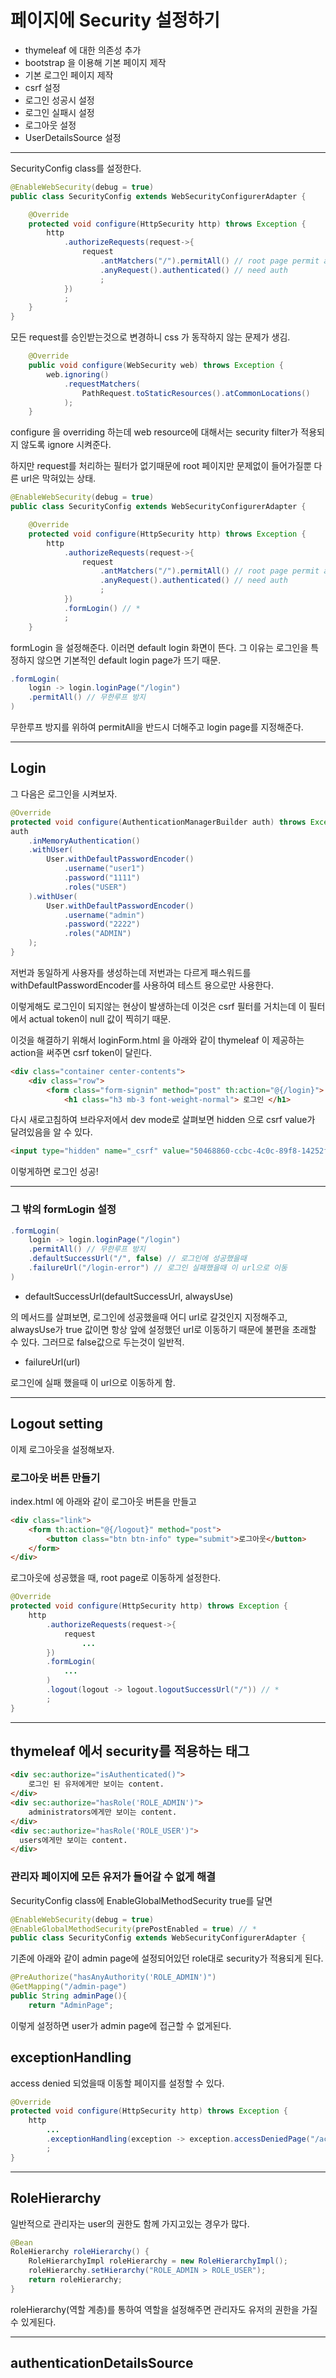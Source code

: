 # 페이지에 Security 설정하기

- thymeleaf 에 대한 의존성 추가
- bootstrap 을 이용해 기본 페이지 제작
- 기본 로그인 페이지 제작
- csrf 설정
- 로그인 성공시 설정
- 로그인 실패시 설정
- 로그아웃 설정
- UserDetailsSource 설정

---

SecurityConfig class를 설정한다.

```java
@EnableWebSecurity(debug = true)
public class SecurityConfig extends WebSecurityConfigurerAdapter {

    @Override
    protected void configure(HttpSecurity http) throws Exception {
        http
            .authorizeRequests(request->{
                request
                    .antMatchers("/").permitAll() // root page permit all
                    .anyRequest().authenticated() // need auth
                    ;
            })
            ;
    }
}
```

모든 request를 승인받는것으로 변경하니 css 가 동작하지 않는 문제가 생김.

```java
    @Override
    public void configure(WebSecurity web) throws Exception {
        web.ignoring()
            .requestMatchers(
                PathRequest.toStaticResources().atCommonLocations()
            );
    }
```

configure 을 overriding 하는데 web resource에 대해서는 security filter가 적용되지 않도록 ignore 시켜준다.

하지만 request를 처리하는 필터가 없기때문에 root 페이지만 문제없이 들어가질뿐 다른 url은 막혀있는 상태.

```java
@EnableWebSecurity(debug = true)
public class SecurityConfig extends WebSecurityConfigurerAdapter {

    @Override
    protected void configure(HttpSecurity http) throws Exception {
        http
            .authorizeRequests(request->{
                request
                    .antMatchers("/").permitAll() // root page permit all
                    .anyRequest().authenticated() // need auth
                    ;
            })
            .formLogin() // *
            ;
    }
```

formLogin 을 설정해준다. 이러면 default login 화면이 뜬다. 그 이유는 로그인을 특정하지 않으면 기본적인 default login page가 뜨기 때문.

```java
.formLogin(
    login -> login.loginPage("/login")
    .permitAll() // 무한루프 방지
)
```

무한루프 방지를 위하여 permitAll을 반드시 더해주고 login page를 지정해준다.

---

## **Login**

그 다음은 로그인을 시켜보자.

```java
@Override
protected void configure(AuthenticationManagerBuilder auth) throws Exception {
auth
    .inMemoryAuthentication()
    .withUser(
        User.withDefaultPasswordEncoder()
            .username("user1")
            .password("1111")
            .roles("USER")
    ).withUser(
        User.withDefaultPasswordEncoder()
            .username("admin")
            .password("2222")
            .roles("ADMIN")
    );
}
```

저번과 동일하게 사용자를 생성하는데 저번과는 다르게 패스워드를 withDefaultPasswordEncoder를 사용하여 테스트 용으로만 사용한다.

이렇게해도 로그인이 되지않는 현상이 발생하는데 이것은 csrf 필터를 거치는데 이 필터에서 actual token이 null 값이 찍히기 때문.

이것을 해결하기 위해서 loginForm.html 을 아래와 같이 thymeleaf 이 제공하는 action을 써주면 csrf token이 달린다.

```html
<div class="container center-contents">
    <div class="row">
        <form class="form-signin" method="post" th:action="@{/login}">
            <h1 class="h3 mb-3 font-weight-normal"> 로그인 </h1>
```

다시 새로고침하여 브라우저에서 dev mode로 살펴보면 hidden 으로 csrf value가 달려있음을 알 수 있다.

```html
<input type="hidden" name="_csrf" value="50468860-ccbc-4c0c-89f8-14252f45ff44">
```

이렇게하면 로그인 성공!

---

### **그 밖의 formLogin 설정**

```java
.formLogin(
    login -> login.loginPage("/login")
    .permitAll() // 무한루프 방지
    .defaultSuccessUrl("/", false) // 로그인에 성공했을때
    .failureUrl("/login-error") // 로그인 실패했을때 이 url으로 이동
)
```

- defaultSuccessUrl(defaultSuccessUrl, alwaysUse)

의 메서드를 살펴보면, 로그인에 성공했을때 어디 url로 갈것인지 지정해주고, alwaysUse가 true 값이면 항상 앞에 설정했던 url로 이동하기 때문에 불편을 초래할 수 있다. 그러므로 false값으로 두는것이 일반적.

- failureUrl(url)

로그인에 실패 했을때 이 url으로 이동하게 함.

---

## **Logout setting**

이제 로그아웃을 설정해보자.

### 로그아웃 버튼 만들기

index.html 에 아래와 같이 로그아웃 버튼을 만들고

```html
<div class="link">
    <form th:action="@{/logout}" method="post">
        <button class="btn btn-info" type="submit">로그아웃</button>
    </form>
</div>
```

로그아웃에 성공했을 때, root page로 이동하게 설정한다.

```java
@Override
protected void configure(HttpSecurity http) throws Exception {
    http
        .authorizeRequests(request->{
            request
                ...
        })
        .formLogin(
            ...
        )
        .logout(logout -> logout.logoutSuccessUrl("/")) // *
        ;
}
```

---

## thymeleaf 에서 security를 적용하는 태그

```html
<div sec:authorize="isAuthenticated()">
    로그인 된 유저에게만 보이는 content.
</div>
<div sec:authorize="hasRole('ROLE_ADMIN')">
    administrators에게만 보이는 content.
</div>
<div sec:authorize="hasRole('ROLE_USER')">
  users에게만 보이는 content.
</div>
```

### 관리자 페이지에 모든 유저가 들어갈 수 없게 해결

SecurityConfig class에 EnableGlobalMethodSecurity true를 달면

```java
@EnableWebSecurity(debug = true)
@EnableGlobalMethodSecurity(prePostEnabled = true) // *
public class SecurityConfig extends WebSecurityConfigurerAdapter {
```

기존에 아래와 같이 admin page에 설정되어있던 role대로 security가 적용되게 된다.

```java
@PreAuthorize("hasAnyAuthority('ROLE_ADMIN')")
@GetMapping("/admin-page")
public String adminPage(){
    return "AdminPage";
```

이렇게 설정하면 user가 admin page에 접근할 수 없게된다.

## exceptionHandling

access denied 되었을때 이동할 페이지를 설정할 수 있다.

```java
@Override
protected void configure(HttpSecurity http) throws Exception {
    http
        ...
        .exceptionHandling(exception -> exception.accessDeniedPage("/access-denied"))
        ;
}
```

---

## RoleHierarchy

일반적으로 관리자는 user의 권한도 함께 가지고있는 경우가 많다.

```java
@Bean
RoleHierarchy roleHierarchy() {
    RoleHierarchyImpl roleHierarchy = new RoleHierarchyImpl();
    roleHierarchy.setHierarchy("ROLE_ADMIN > ROLE_USER");
    return roleHierarchy;
}
```

roleHierarchy(역할 계층)를 통하여 역할을 설정해주면 관리자도 유저의 권한을 가질 수 있게된다.

---

## authenticationDetailsSource
